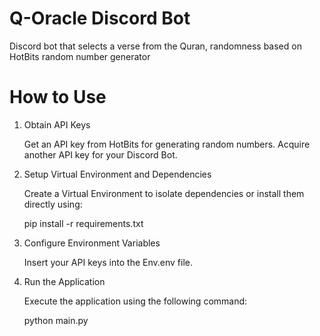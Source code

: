 # Q-Oracle Discord Bot
Discord bot that selects a verse from the Quran, randomness based on HotBits random number generator


# How to Use
1. Obtain API Keys

    Get an API key from HotBits for generating random numbers.
    Acquire another API key for your Discord Bot.

2. Setup Virtual Environment and Dependencies

    Create a Virtual Environment to isolate dependencies or install them directly using:

    pip install -r requirements.txt

3. Configure Environment Variables

    Insert your API keys into the Env.env file.

4. Run the Application

    Execute the application using the following command:
   
    python main.py
